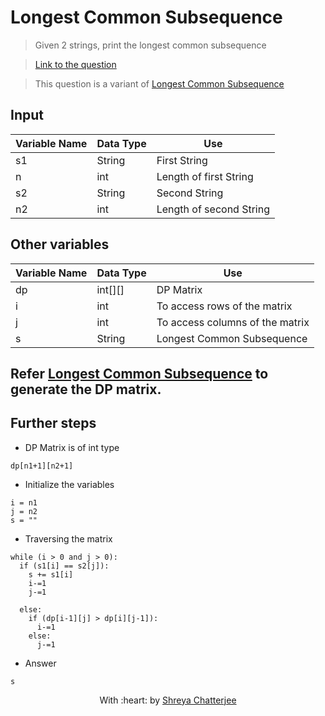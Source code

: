 # Longest Common Subsequence

> Given 2 strings, print the longest common subsequence

> [Link to the question](https://leetcode.com/problems/longest-common-subsequence/)

> This question is a variant of [Longest Common Subsequence](https://github.com/Shreya549/last-minute-dsa/blob/main/Dynamic%20Programming/Longest-Common-Subsequence.md)

## Input
| Variable Name | Data Type | Use | 
|---- | ----- | ----- |
| s1 | String | First String |
| n | int | Length of first String |
| s2 | String | Second String |
| n2 | int | Length of second String |

## Other variables
| Variable Name | Data Type | Use | 
|---- | ----- | ----- |
| dp | int[][] | DP Matrix |
| i | int | To access rows of the matrix |
| j | int | To access columns of the matrix |
| s | String | Longest Common Subsequence |

## Refer [Longest Common Subsequence](https://github.com/Shreya549/last-minute-dsa/blob/main/Dynamic%20Programming/Longest-Common-Subsequence.md) to generate the DP matrix.

## Further steps

- DP Matrix is of int type

`dp[n1+1][n2+1]`

- Initialize the variables

```
i = n1
j = n2
s = ""
```

- Traversing the matrix

```
while (i > 0 and j > 0):
  if (s1[i] == s2[j]):
    s += s1[i]
    i-=1
    j-=1
    
  else:
    if (dp[i-1][j] > dp[i][j-1]):
      i-=1
    else:
      j-=1
```

- Answer

`s`

<p align="center">
	With :heart: by <a href="https://github.com/Shreya549" target="_blank">Shreya Chatterjee</a>
</p>
